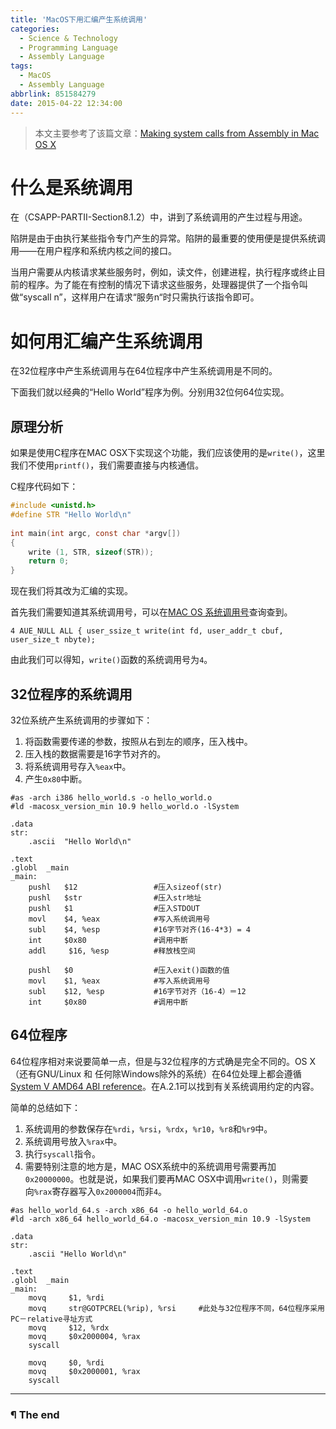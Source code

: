 ```yaml
---
title: 'MacOS下用汇编产生系统调用'
categories:
  - Science & Technology
  - Programming Language
  - Assembly Language
tags:
  - MacOS
  - Assembly Language
abbrlink: 851584279
date: 2015-04-22 12:34:00
---
```


> 本文主要参考了该篇文章：[Making system calls from Assembly in Mac OS X](https://filippo.io/making-system-calls-from-assembly-in-mac-os-x/)

# 什么是系统调用

在（CSAPP-PARTII-Section8.1.2）中，讲到了系统调用的产生过程与用途。

陷阱是由于由执行某些指令专门产生的异常。陷阱的最重要的使用便是提供系统调用——在用户程序和系统内核之间的接口。

当用户需要从内核请求某些服务时，例如，读文件，创建进程，执行程序或终止目前的程序。为了能在有控制的情况下请求这些服务，处理器提供了一个指令叫做“syscall n”，这样用户在请求“服务n“时只需执行该指令即可。

<!-- more -->

# 如何用汇编产生系统调用

在32位程序中产生系统调用与在64位程序中产生系统调用是不同的。

下面我们就以经典的“Hello World”程序为例。分别用32位何64位实现。

## 原理分析

如果是使用C程序在MAC OSX下实现这个功能，我们应该使用的是`write()`，这里我们不使用`printf()`，我们需要直接与内核通信。

C程序代码如下：

```C
#include <unistd.h>
#define STR "Hello World\n"
 
int main(int argc, const char *argv[])
{
    write (1, STR, sizeof(STR));
    return 0;
}
```

现在我们将其改为汇编的实现。

首先我们需要知道其系统调用号，可以在[MAC OS 系统调用号](http://www.opensource.apple.com/source/xnu/xnu-1504.3.12/bsd/kern/syscalls.master)查询查到。

```
4 AUE_NULL ALL { user_ssize_t write(int fd, user_addr_t cbuf, user_size_t nbyte);
```

由此我们可以得知，`write()`函数的系统调用号为`4`。

## 32位程序的系统调用

32位系统产生系统调用的步骤如下：

1. 将函数需要传递的参数，按照从右到左的顺序，压入栈中。
2. 压入栈的数据需要是16字节对齐的。
3. 将系统调用号存入`%eax`中。
4. 产生`0x80`中断。

```Assembly
#as -arch i386 hello_world.s -o hello_world.o
#ld -macosx_version_min 10.9 hello_world.o -lSystem

.data
str:
    .ascii  "Hello World\n"

.text
.globl  _main
_main:
    pushl   $12                 #压入sizeof(str)
    pushl   $str                #压入str地址
    pushl   $1                  #压入STDOUT
    movl    $4, %eax            #写入系统调用号
    subl    $4, %esp            #16字节对齐(16-4*3) = 4
    int     $0x80               #调用中断
    addl     $16, %esp          #释放栈空间
 
    pushl   $0                  #压入exit()函数的值
    movl    $1, %eax            #写入系统调用号
    subl    $12, %esp           #16字节对齐（16-4）＝12
    int     $0x80               #调用中断
```

## 64位程序

64位程序相对来说要简单一点，但是与32位程序的方式确是完全不同的。OS X（还有GNU/Linux 和 任何除Windows除外的系统）在64位处理上都会遵循[System V AMD64 ABI reference](http://x86-64.org/documentation/abi.pdf)。在A.2.1可以找到有关系统调用约定的内容。

简单的总结如下：

1. 系统调用的参数保存在`%rdi`，`%rsi`，`%rdx`，`%r10`，`%r8`和`%r9`中。
2. 系统调用号放入`%rax`中。
3. 执行`syscall`指令。
4. 需要特别注意的地方是，MAC OSX系统中的系统调用号需要再加`0x20000000`。也就是说，如果我们要再MAC OSX中调用`write()`，则需要向`%rax`寄存器写入`0x2000004`而非`4`。

```Assembly
#as hello_world_64.s -arch x86_64 -o hello_world_64.o
#ld -arch x86_64 hello_world_64.o -macosx_version_min 10.9 -lSystem

.data
str:
    .ascii "Hello World\n"

.text
.globl  _main
_main:
    movq     $1, %rdi
    movq     str@GOTPCREL(%rip), %rsi     #此处与32位程序不同，64位程序采用PC－relative寻址方式
    movq     $12, %rdx
    movq     $0x2000004, %rax
    syscall

    movq     $0, %rdi
    movq     $0x2000001, %rax
    syscall
```

---

### ¶ The end

